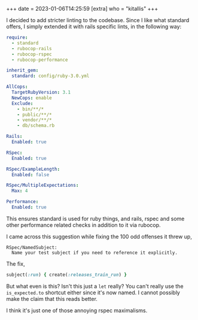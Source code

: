 +++
date = 2023-01-06T14:25:59
[extra]
who = "kitallis"
+++

I decided to add stricter linting to the codebase. Since I like what standard offers, I simply extended it with rails specific lints, in the following way:

```yaml
require:
  - standard
  - rubocop-rails
  - rubocop-rspec
  - rubocop-performance

inherit_gem:
  standard: config/ruby-3.0.yml

AllCops:
  TargetRubyVersion: 3.1
  NewCops: enable
  Exclude:
    - bin/**/*
    - public/**/*
    - vendor/**/*
    - db/schema.rb

Rails:
  Enabled: true

RSpec:
  Enabled: true

RSpec/ExampleLength:
  Enabled: false

RSpec/MultipleExpectations:
  Max: 4

Performance:
  Enabled: true
```

This ensures standard is used for ruby things, and rails, rspec and some other performance related checks in addition to it via rubocop.

I came across this suggestion while fixing the 100 odd offenses it threw up,

```
RSpec/NamedSubject:
  Name your test subject if you need to reference it explicitly.
```

The fix,

```ruby
subject(:run) { create(:releases_train_run) }
```

But what even is this? Isn't this just a `let` really? You can't really use the `is_expected.to` shortcut either since it's now named. I cannot possibly make the claim that this reads better.

I think it's just one of those annoying rspec maximalisms.
